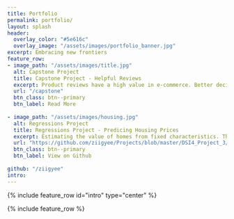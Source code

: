 ```yaml
---
title: Portfolio
permalink: portfolio/
layout: splash
header:
  overlay_color: "#5e616c"
  overlay_image: "/assets/images/portfolio_banner.jpg"
excerpt: Embracing new frontiers
feature_row:
- image_path: "/assets/images/title.jpg"
  alt: Capstone Project
  title: Capstone Project - Helpful Reviews
  excerpt: Product reviews have a high value in e-commerce. Better decision making for the buyers, better sales traction for the merchants, and ultimately, more business for the platform.
  url: "/capstone"
  btn_class: btn--primary
  btn_label: Read More
  
- image_path: "/assets/images/housing.jpg"
  alt: Regressions Project
  title: Regressions Project - Predicing Housing Prices
  excerpt: Estimating the value of homes from fixed characteristics. The main focus for me in this project was to use basic models that can be explained.
  url: "https://github.com/ziigyee/Projects/blob/master/DSI4_Project_3/project-03-ZIIG_Q3_Attemp3.ipynb"
  btn_class: btn--primary
  btn_label: View on Github
  
github: "/ziigyee"
intro: 
---
```


{% include feature_row id="intro" type="center" %}

{% include feature_row %}
